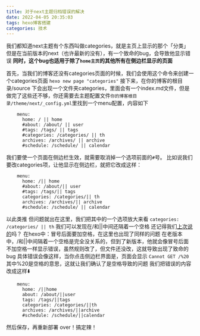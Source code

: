 ```yaml
---
title: 对于next主题归档错误的解决
date: 2022-04-05 20:35:03
tags: hexo博客搭建
categories: 技术
---
```

我们都知道next主题有个东西叫做categories，就是主页上显示的那个「分类」
但是在当前版本的next（也许最新的没有），有一个致命的bug，会导致他显示错误
**同时，这个bug也适用于除了```home主页```的其他所有在侧边栏显示的页面**
<!-- more -->
首先，当我们的博客还没有categories页面的时候，我们会使用这个命令来创建一个categories页面
```hexo new page "categories"```
接下来，在你的博客的根目录/source 下会出现一个文件夹categories，里面会有一个index.md文件，但是做完了这些还不够，你还需要去主题配置文件```你的博客根目录/theme/next/_config.yml```里找到一个menu配置，内容如下
```
    menu:
      home: / || home
      #about: /about/ || user
      #tags: /tags/ || tags
      #categories: /categories/ || th
      archives: /archives/ || archive
      #schedule: /schedule/ || calendar 
```
我们要使一个页面在侧边栏生效，就需要取消掉一个选项前面的```#```号。
比如说我们要改categories项，让他显示在侧边栏，就把它改成这样：
```
    menu:
      home: /|| home
      #about: /about/|| user
      #tags: /tags/|| tags
      categories: /categories/|| th
      archives: /archives/|| archive
      #schedule: /schedule/ || calendar
```
以此类推
但问题就出在这里，我们把其中的一个选项放大来看
```categories: /categories/ || th```
我们可以发现在/和||中间还隔着一个空格
还记得我们[上次说的](https://hehysh.github.io/2022/04/05/%E6%B5%8B%E8%AF%95/#more)吗？
在hexo中：冒号后面要加空格，在这里也出现了同样的问题
在老版本中，/和||中间隔着一个空格是完全没关系的，但到了新版本，他就会像冒号后面不加空格一样显示错误，虽然规则改了，但文件还没改，这就导致出现了致命的bug
具体错误会像这样，当你点击侧边栏界面是，页面会显示
```Cannot GET /%20```
其中%20是空格的意思，这就让我们确认了是空格导致的问题
我们把错误的内容改成这样⬇️
```
    menu:
      home: /||home
      about: /about/||user
      tags: /tags/||tags
      categories: /categories/||th
      archives: /archives/||archive
      #schedule: /schedule/||calendar
```
然后保存，再重新部署
over！搞定辣！